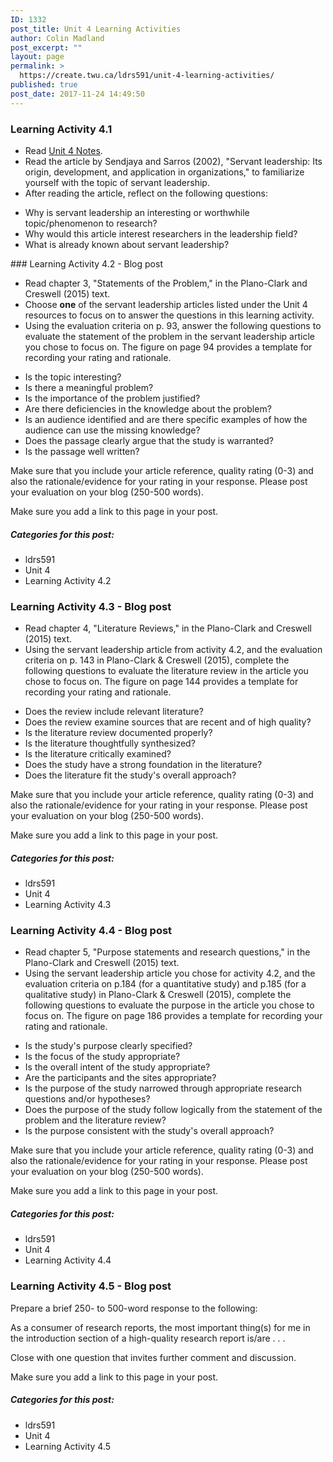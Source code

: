 ```yaml
---
ID: 1332
post_title: Unit 4 Learning Activities
author: Colin Madland
post_excerpt: ""
layout: page
permalink: >
  https://create.twu.ca/ldrs591/unit-4-learning-activities/
published: true
post_date: 2017-11-24 14:49:50
---
```

### Learning Activity 4.1

* Read <a href="https://create.twu.ca/ldrs591/unit-4-notes/">Unit 4 Notes</a>.
* Read the article by Sendjaya and Sarros (2002), "Servant leadership: Its origin, development, and application in organizations," to familiarize yourself with the topic of servant leadership.
* After reading the article, reflect on the following questions:
<ul>
 	<li>Why is servant leadership an interesting or worthwhile topic/phenomenon to research?</li>
 	<li>Why would this article interest researchers in the leadership field?</li>
 	<li>What is already known about servant leadership?</li>
</ul>
### Learning Activity 4.2 - Blog post

* Read chapter 3, "Statements of the Problem," in the Plano-Clark and Creswell (2015) text.
* Choose **one** of the servant leadership articles listed under the Unit 4 resources to focus on to answer the questions in this learning activity.
* Using the evaluation criteria on p. 93, answer the following questions to evaluate the statement of the problem in the servant leadership article you chose to focus on. The figure on page 94 provides a template for recording your rating and rationale.
<ul>
 	<li>Is the topic interesting?</li>
 	<li>Is there a meaningful problem?</li>
 	<li>Is the importance of the problem justified?</li>
 	<li>Are there deficiencies in the knowledge about the problem?</li>
 	<li>Is an audience identified and are there specific examples of how the audience can use the missing knowledge?</li>
 	<li>Does the passage clearly argue that the study is warranted?</li>
 	<li>Is the passage well written?</li>
</ul>
Make sure that you include your article reference, quality rating (0-3) and also the rationale/evidence for your rating in your response. Please post your evaluation on your blog (250-500 words). 

Make sure you add a link to this page in your post.

##### Categories for this post:

* ldrs591
* Unit 4
* Learning Activity 4.2

### Learning Activity 4.3 - Blog post

* Read chapter 4, "Literature Reviews," in the Plano-Clark and Creswell (2015) text.
* Using the servant leadership article from activity 4.2, and the evaluation criteria on p. 143 in Plano-Clark &amp; Creswell (2015), complete the following questions to evaluate the literature review in the article you chose to focus on. The figure on page 144 provides a template for recording your rating and rationale.
<ul>
 	<li>Does the review include relevant literature?</li>
 	<li>Does the review examine sources that are recent and of high quality?</li>
 	<li>Is the literature review documented properly?</li>
 	<li>Is the literature thoughtfully synthesized?</li>
 	<li>Is the literature critically examined?</li>
 	<li>Does the study have a strong foundation in the literature?</li>
 	<li>Does the literature fit the study's overall approach?</li>
</ul>
Make sure that you include your article reference, quality rating (0-3) and also the rationale/evidence for your rating in your response. Please post your evaluation on your blog (250-500 words). 

Make sure you add a link to this page in your post.

##### Categories for this post:

* ldrs591
* Unit 4
* Learning Activity 4.3

### Learning Activity 4.4 - Blog post

* Read chapter 5, "Purpose statements and research questions," in the Plano-Clark and Creswell (2015) text.
* Using the servant leadership article you chose for activity 4.2, and the evaluation criteria on p.184 (for a quantitative study) and p.185 (for a qualitative study) in Plano-Clark &amp; Creswell (2015), complete the following questions to evaluate the purpose in the article you chose to focus on. The figure on page 186 provides a template for recording your rating and rationale.
<ul>
 	<li>Is the study's purpose clearly specified?</li>
 	<li>Is the focus of the study appropriate?</li>
 	<li>Is the overall intent of the study appropriate?</li>
 	<li>Are the participants and the sites appropriate?</li>
 	<li>Is the purpose of the study narrowed through appropriate research questions and/or hypotheses?</li>
 	<li>Does the purpose of the study follow logically from the statement of the problem and the literature review?</li>
 	<li>Is the purpose consistent with the study's overall approach?</li>
</ul>
Make sure that you include your article reference, quality rating (0-3) and also the rationale/evidence for your rating in your response. Please post your evaluation on your blog (250-500 words). 

Make sure you add a link to this page in your post.

##### Categories for this post:

* ldrs591
* Unit 4
* Learning Activity 4.4

### Learning Activity 4.5 - Blog post

Prepare a brief 250- to 500-word response to the following:

As a consumer of research reports, the most important thing(s) for me in the introduction section of a high-quality research report is/are . . .

Close with one question that invites further comment and discussion.

Make sure you add a link to this page in your post.

##### Categories for this post:

* ldrs591
* Unit 4
* Learning Activity 4.5